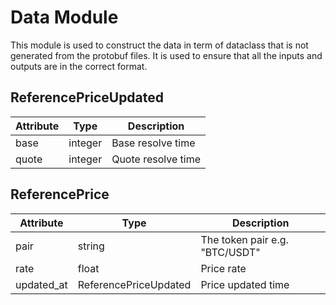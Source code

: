 <!--
order: 2
-->

# Data Module

This module is used to construct the data in term of dataclass that is not generated from the protobuf files. It is used to ensure that all the inputs and outputs are in the correct format.

## ReferencePriceUpdated

| Attribute | Type    | Description        |
| --------- | ------- | ------------------ |
| base      | integer | Base resolve time  |
| quote     | integer | Quote resolve time |

## ReferencePrice

| Attribute  | Type                  | Description                    |
| ---------- | --------------------- | ------------------------------ |
| pair       | string                | The token pair e.g. "BTC/USDT" |
| rate       | float                 | Price rate                     |
| updated_at | ReferencePriceUpdated | Price updated time             |
